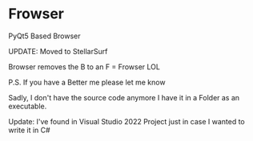 # Frowser
PyQt5 Based Browser

UPDATE: Moved to StellarSurf

Browser removes the B to an F = Frowser LOL

P.S. If you have a Better me please let me know

Sadly, I don't have the source code anymore I have it in a Folder as an executable.

Update: I've found in Visual Studio 2022 Project just in case I wanted to write it in C#
